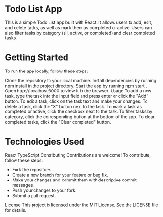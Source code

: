 # Todo List App
This is a simple Todo List app built with React. It allows users to add, edit, and delete tasks, as well as mark them as completed or active. Users can also filter tasks by category (all, active, or completed) and clear completed tasks.

# Getting Started
To run the app locally, follow these steps:

Clone the repository to your local machine.
Install dependencies by running 
npm install
 in the project directory.
Start the app by running 
npm start
.
Open http://localhost:3000 to view it in the browser.
Usage
To add a new task, type the task into the input field and press enter or click the "Add" button. To edit a task, click on the task text and make your changes. To delete a task, click the "X" button next to the task. To mark a task as completed or active, click the checkbox next to the task. To filter tasks by category, click the corresponding button at the bottom of the app. To clear completed tasks, click the "Clear completed" button.

# Technologies Used
React
TypeScript
Contributing
Contributions are welcome! To contribute, follow these steps:

- Fork the repository.
- Create a new branch for your feature or bug fix.
- Make your changes and commit them with descriptive commit messages.
- Push your changes to your fork.
- Submit a pull request.


License
This project is licensed under the MIT License. See the LICENSE file for details.

